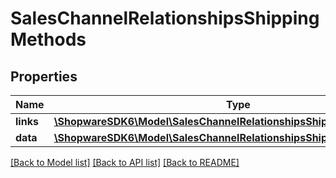 # SalesChannelRelationshipsShippingMethods

## Properties
Name | Type | Description | Notes
------------ | ------------- | ------------- | -------------
**links** | [**\ShopwareSDK6\Model\SalesChannelRelationshipsShippingMethodsLinks**](SalesChannelRelationshipsShippingMethodsLinks.md) |  | [optional] 
**data** | [**\ShopwareSDK6\Model\SalesChannelRelationshipsShippingMethodsData[]**](SalesChannelRelationshipsShippingMethodsData.md) |  | [optional] 

[[Back to Model list]](../../README.md#documentation-for-models) [[Back to API list]](../../README.md#documentation-for-api-endpoints) [[Back to README]](../../README.md)

